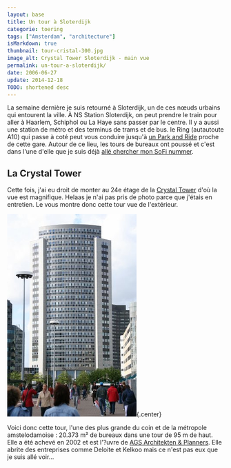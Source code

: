 ```yaml
---
layout: base
title: Un tour à Sloterdijk
categorie: toering
tags: ["Amsterdam", "architecture"]
isMarkdown: true
thumbnail: tour-cristal-300.jpg
image_alt: Crystal Tower Sloterdijk - main vue
permalink: un-tour-a-sloterdijk/
date: 2006-06-27
update: 2014-12-18
TODO: shortened desc
---
```


La semaine dernière je suis retourné à Sloterdijk, un de ces nœuds urbains qui entourent la ville. À NS Station Sloterdijk, on peut prendre le train pour aller à Haarlem, Schiphol ou La Haye sans passer par le centre. Il y a aussi une station de métro et des terminus de trams et de bus. le Ring (autautoute A10) qui passe à coté peut vous conduire jusqu'à [un Park and Ride](/a-amsterdam-se-garer-coute-cher) proche de cette gare.
Autour de ce lieu, les tours de bureaux ont poussé et c'est dans l'une d'elle que je suis déjà [allé chercher mon SoFi nummer](/sophie-pas-numero). 

<!--excerpt-->

## La Crystal Tower

Cette fois, j'ai eu droit de monter au 24e étage de la [Crystal Tower](http://www.kfn.nl/fullscreen_locatie.php?style=blue&locatie_id=89&taal=1&template=0&bezochte_locatie_id=11354) d'où la vue est magnifique. Helaas je n'ai pas pris de photo parce que j'étais en entretien. Le vous montre donc cette tour vue de l'extérieur.

![Crystal Tower Sloterdijk - main vue](tour-cristal-300.jpg){.center}

Voici donc cette tour, l'une des plus grande du coin et de la métropole amstelodamoise : 20.373 m² de bureaux dans une tour de 95 m de haut. Elle a été achevé en 2002 et est l'?uvre de [AGS Architekten & Planners](http://www.ags.nl/projects/projects_NL.asp?ID=6). Elle abrite des entreprises comme Deloite et Kelkoo mais ce n'est pas eux que je suis allé voir...
